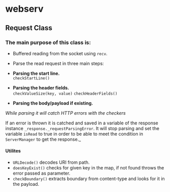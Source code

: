# webserv
## Request Class
### The main purpose of this class is:
- Buffered reading from the socket using `recv`.

- Parse the read request in three main steps:

- **Parsing the start line.**  
    <code>checkStartLine()</code> 

- **Parsing the header fields.**  
    <code>checkValueSize(key, value)</code>
    <code>checkHeaderFields()</code>

- **Parsing the body/payload if existing.**

_While parsing it will catch HTTP errors with the checkers_

If an error is thrown it is catched and saved in a variable of the response instance `_response._requestParsingError`. It will stop parsing and set the variable `isRead` to true in order to be able to meet the condition in `ServerManager` to get the response._

#### Utilites
- `URLDecode()` decodes URI from path.
- `doesKeyExist()` checks for given key in the map, if not found throws the error passed as parameter.
- `checkBoundary()` extracts boundary from content-type and looks for it in the payload.

